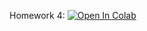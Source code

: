 Homework 4:
[![Open In Colab](https://colab.research.google.com/assets/colab-badge.svg)](https://colab.research.google.com/github/girafe-ai/ml-mipt/blob/master/homeworks_advanced/homework4_conv_cvae/homework4_convolutional_cvae.ipynb)
